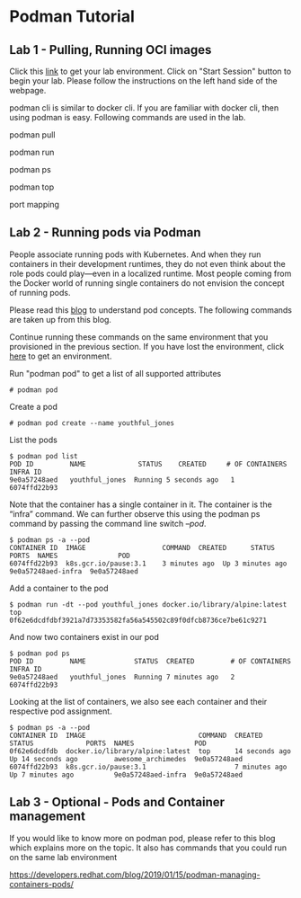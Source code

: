 # Podman Tutorial
## Lab 1 - Pulling, Running OCI images

Click this [link](https://learn.openshift.com/subsystems/container-internals-lab-2-0-part-1) to get your lab environment. Click on "Start Session" button to begin your lab. Please follow the instructions on the left hand side of the webpage.

podman cli is similar to docker cli. If you are familiar with docker cli, then using podman is easy. Following commands are used in the lab.

podman pull

podman run

podman ps

podman top 

port mapping 


## Lab 2 - Running pods via Podman
People associate running pods with Kubernetes. And when they run containers in their development runtimes, they do not even think about the role pods could play—even in a localized runtime.  Most people coming from the Docker world of running single containers do not envision the concept of running pods.

Please read this [blog](https://developers.redhat.com/blog/2019/01/15/podman-managing-containers-pods/) to understand pod concepts. The following commands are taken up from this blog.

Continue running these commands on the same environment that you provisioned in the previous section. If you have lost the environment, click [here](https://learn.openshift.com/subsystems/container-internals-lab-2-0-part-1) to get an environment.

Run "podman pod" to get a list of all supported attributes

    # podman pod
    
Create a pod

    # podman pod create --name youthful_jones
    
List the pods

    $ podman pod list
    POD ID         NAME             STATUS    CREATED     # OF CONTAINERS   INFRA ID
    9e0a57248aed   youthful_jones  Running 5 seconds ago   1                6074ffd22b93

Note that the container has a single container in it.  The container is the “infra” command. We can further observe this using the podman ps command by passing the command line switch *–pod*.

    $ podman ps -a --pod
    CONTAINER ID  IMAGE                   COMMAND  CREATED      STATUS     PORTS  NAMES               POD
    6074ffd22b93  k8s.gcr.io/pause:3.1    3 minutes ago  Up 3 minutes ago         9e0a57248aed-infra  9e0a57248aed

Add a container to the pod

    $ podman run -dt --pod youthful_jones docker.io/library/alpine:latest top
    0f62e6dcdfdbf3921a7d73353582fa56a545502c89f0dfcb8736ce7be61c9271
    
And now two containers exist in our pod

    $ podman pod ps
    POD ID         NAME            STATUS  CREATED         # OF CONTAINERS   INFRA ID
    9e0a57248aed   youthful_jones  Running 7 minutes ago   2                 6074ffd22b93
    
Looking at the list of containers, we also see each container and their respective pod assignment.

    

    $ podman ps -a --pod
    CONTAINER ID  IMAGE                            COMMAND  CREATED         STATUS             PORTS  NAMES               POD
    0f62e6dcdfdb  docker.io/library/alpine:latest  top      14 seconds ago  Up 14 seconds ago         awesome_archimedes  9e0a57248aed
    6074ffd22b93  k8s.gcr.io/pause:3.1                      7 minutes ago   Up 7 minutes ago          9e0a57248aed-infra  9e0a57248aed



## Lab 3 - Optional - Pods and Container management

If you would like to know more on podman pod, please refer to this blog which explains more on the topic. It also has commands that you could run on the same lab environment

https://developers.redhat.com/blog/2019/01/15/podman-managing-containers-pods/
